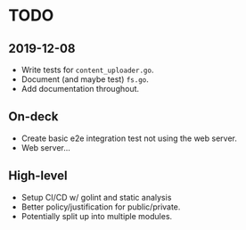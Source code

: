 # TODO

## 2019-12-08

- Write tests for `content_uploader.go`.
- Document (and maybe test) `fs.go`.
- Add documentation throughout.

## On-deck

- Create basic e2e integration test not using the web server.
- Web server...

## High-level

- Setup CI/CD w/ golint and static analysis
- Better policy/justification for public/private.
- Potentially split up into multiple modules.
